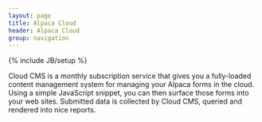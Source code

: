 ```yaml
---
layout: page
title: Alpaca Cloud
header: Alpaca Cloud
group: navigation
---
```

{% include JB/setup %}

Cloud CMS is a monthly subscription service that gives you a fully-loaded content management system for managing
your Alpaca forms in the cloud.  Using a simple JavaScript snippet, you can then surface those forms into your
web sites.  Submitted data is collected by Cloud CMS, queried and rendered into nice reports.
